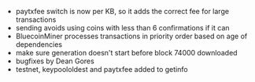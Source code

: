 * paytxfee switch is now per KB, so it adds the correct fee for large transactions
* sending avoids using coins with less than 6 confirmations if it can
* BluecoinMiner processes transactions in priority order based on age of dependencies
* make sure generation doesn't start before block 74000 downloaded
* bugfixes by Dean Gores
* testnet, keypoololdest and paytxfee added to getinfo
